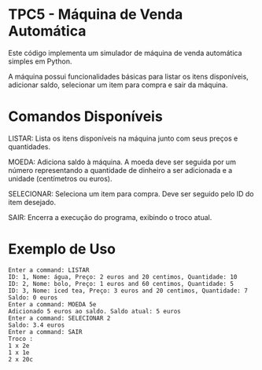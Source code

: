 # TPC5 - Máquina de Venda Automática

Este código implementa um simulador de máquina de venda automática simples em Python. 

A máquina possui funcionalidades básicas para listar os itens disponíveis, adicionar saldo, selecionar um item para compra e sair da máquina.

# Comandos Disponíveis

LISTAR: Lista os itens disponíveis na máquina junto com seus preços e quantidades.

MOEDA: Adiciona saldo à máquina. A moeda deve ser seguida por um número representando a quantidade de dinheiro a ser adicionada e a unidade (centímetros ou euros).

SELECIONAR: Seleciona um item para compra. Deve ser seguido pelo ID do item desejado.

SAIR: Encerra a execução do programa, exibindo o troco atual.

# Exemplo de Uso

```
Enter a command: LISTAR
ID: 1, Nome: água, Preço: 2 euros and 20 centimos, Quantidade: 10
ID: 2, Nome: bolo, Preço: 1 euros and 60 centimos, Quantidade: 5
ID: 3, Nome: iced tea, Preço: 3 euros and 20 centimos, Quantidade: 7
Saldo: 0 euros
Enter a command: MOEDA 5e
Adicionado 5 euros ao saldo. Saldo atual: 5 euros
Enter a command: SELECIONAR 2
Saldo: 3.4 euros
Enter a command: SAIR
Troco :
1 x 2e
1 x 1e
2 x 20c
```
